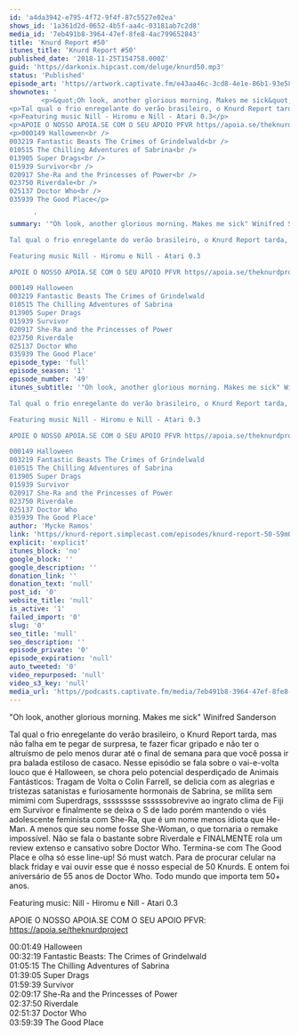 ```yaml
---
id: 'a4da3942-e795-4f72-9f4f-87c5527e02ea'
shows_id: '1a361d2d-0652-4b5f-aa4c-03181ab7c2d8'
media_id: '7eb491b8-3964-47ef-8fe8-4ac799652843'
title: 'Knurd Report #50'
itunes_title: 'Knurd Report #50'
published_date: '2018-11-25T154758.000Z'
guid: 'https//darkonix.hipcast.com/deluge/knurd50.mp3'
status: 'Published'
episode_art: 'https//artwork.captivate.fm/e43aa46c-3cd8-4e1e-86b1-93e5863c4080/1000-itunes-1582315387.jpg'
shownotes: '
        <p>&quot;Oh look, another glorious morning. Makes me sick&quot; Winifred Sanderson</p>
<p>Tal qual o frio enregelante do verão brasileiro, o Knurd Report tarda, mas não falha em te pegar de surpresa, te fazer ficar gripado e não ter o altruísmo de pelo menos durar até o final de semana para que você possa ir pra balada estiloso de casaco. Nesse episódio se fala sobre o vai-e-volta louco que é Halloween, se chora pelo potencial desperdiçado de Animais Fantásticos Tragam de Volta o Colin Farrell, se delicia com as alegrias e tristezas satanistas e furiosamente hormonais de Sabrina, se milita sem mimimi com Superdrags, sssssssse ssssssobrevive ao ingrato clima de Fiji em Survivor e finalmente se deixa o S de lado porém mantendo o viés adolescente feminista com She-Ra, que é um nome menos idiota que He-Man. A menos que seu nome fosse She-Woman, o que tornaria o remake impossível. Não se fala o bastante sobre Riverdale e FINALMENTE rola um review extenso e cansativo sobre Doctor Who. Termina-se com The Good Place e olha só esse line-up! Só must watch. Para de procurar celular na black friday e vai ouvir esse que é nosso especial de 50 Knurds. E ontem foi aniversário de 55 anos de Doctor Who. Todo mundo que importa tem 50+ anos.</p>
<p>Featuring music Nill - Hiromu e Nill - Atari 0.3</p>
<p>APOIE O NOSSO APOIA.SE COM O SEU APOIO PFVR https//apoia.se/theknurdproject</p>
<p>000149 Halloween<br />
003219 Fantastic Beasts The Crimes of Grindelwald<br />
010515 The Chilling Adventures of Sabrina<br />
013905 Super Drags<br />
015939 Survivor<br />
020917 She-Ra and the Princesses of Power<br />
023750 Riverdale<br />
025137 Doctor Who<br />
035939 The Good Place</p>

      '
summary: '"Oh look, another glorious morning. Makes me sick" Winifred Sanderson

Tal qual o frio enregelante do verão brasileiro, o Knurd Report tarda, mas não falha em te pegar de surpresa, te fazer ficar gripado e não ter o altruísmo de pelo menos durar até o final de semana para que você possa ir pra balada estiloso de casaco. Nesse episódio se fala sobre o vai-e-volta louco que é Halloween, se chora pelo potencial desperdiçado de Animais Fantásticos Tragam de Volta o Colin Farrell, se delicia com as alegrias e tristezas satanistas e furiosamente hormonais de Sabrina, se milita sem mimimi com Superdrags, sssssssse ssssssobrevive ao ingrato clima de Fiji em Survivor e finalmente se deixa o S de lado porém mantendo o viés adolescente feminista com She-Ra, que é um nome menos idiota que He-Man. A menos que seu nome fosse She-Woman, o que tornaria o remake impossível. Não se fala o bastante sobre Riverdale e FINALMENTE rola um review extenso e cansativo sobre Doctor Who. Termina-se com The Good Place e olha só esse line-up! Só must watch. Para de procurar celular na black friday e vai ouvir esse que é nosso especial de 50 Knurds. E ontem foi aniversário de 55 anos de Doctor Who. Todo mundo que importa tem 50+ anos.

Featuring music Nill - Hiromu e Nill - Atari 0.3

APOIE O NOSSO APOIA.SE COM O SEU APOIO PFVR https//apoia.se/theknurdproject

000149 Halloween
003219 Fantastic Beasts The Crimes of Grindelwald
010515 The Chilling Adventures of Sabrina
013905 Super Drags
015939 Survivor
020917 She-Ra and the Princesses of Power
023750 Riverdale
025137 Doctor Who
035939 The Good Place'
episode_type: 'full'
episode_season: '1'
episode_number: '49'
itunes_subtitle: '"Oh look, another glorious morning. Makes me sick" Winifred Sanderson

Tal qual o frio enregelante do verão brasileiro, o Knurd Report tarda, mas não falha em te pegar de surpresa, te fazer ficar gripado e não ter o altruísmo de pelo menos durar até o final de semana para que você possa ir pra balada estiloso de casaco. Nesse episódio se fala sobre o vai-e-volta louco que é Halloween, se chora pelo potencial desperdiçado de Animais Fantásticos Tragam de Volta o Colin Farrell, se delicia com as alegrias e tristezas satanistas e furiosamente hormonais de Sabrina, se milita sem mimimi com Superdrags, sssssssse ssssssobrevive ao ingrato clima de Fiji em Survivor e finalmente se deixa o S de lado porém mantendo o viés adolescente feminista com She-Ra, que é um nome menos idiota que He-Man. A menos que seu nome fosse She-Woman, o que tornaria o remake impossível. Não se fala o bastante sobre Riverdale e FINALMENTE rola um review extenso e cansativo sobre Doctor Who. Termina-se com The Good Place e olha só esse line-up! Só must watch. Para de procurar celular na black friday e vai ouvir esse que é nosso especial de 50 Knurds. E ontem foi aniversário de 55 anos de Doctor Who. Todo mundo que importa tem 50+ anos.

Featuring music Nill - Hiromu e Nill - Atari 0.3

APOIE O NOSSO APOIA.SE COM O SEU APOIO PFVR https//apoia.se/theknurdproject

000149 Halloween
003219 Fantastic Beasts The Crimes of Grindelwald
010515 The Chilling Adventures of Sabrina
013905 Super Drags
015939 Survivor
020917 She-Ra and the Princesses of Power
023750 Riverdale
025137 Doctor Who
035939 The Good Place'
author: 'Mycke Ramos'
link: 'https//knurd-report.simplecast.com/episodes/knurd-report-50-S9mQtkXX'
explicit: 'explicit'
itunes_block: 'no'
google_block: ''
google_description: ''
donation_link: ''
donation_text: 'null'
post_id: '0'
website_title: 'null'
is_active: '1'
failed_import: '0'
slug: '0'
seo_title: 'null'
seo_description: ''
episode_private: '0'
episode_expiration: 'null'
auto_tweeted: '0'
video_repurposed: 'null'
video_s3_key: 'null'
media_url: 'https//podcasts.captivate.fm/media/7eb491b8-3964-47ef-8fe8-4ac799652843/knurd50_tc.mp3'
---
```

"Oh look, another glorious morning. Makes me sick" Winifred Sanderson

Tal qual o frio enregelante do verão brasileiro, o Knurd Report tarda, mas não falha em te pegar de surpresa, te fazer ficar gripado e não ter o altruísmo de pelo menos durar até o final de semana para que você possa ir pra balada estiloso de casaco. Nesse episódio se fala sobre o vai-e-volta louco que é Halloween, se chora pelo potencial desperdiçado de Animais Fantásticos: Tragam de Volta o Colin Farrell, se delicia com as alegrias e tristezas satanistas e furiosamente hormonais de Sabrina, se milita sem mimimi com Superdrags, sssssssse ssssssobrevive ao ingrato clima de Fiji em Survivor e finalmente se deixa o S de lado porém mantendo o viés adolescente feminista com She-Ra, que é um nome menos idiota que He-Man. A menos que seu nome fosse She-Woman, o que tornaria o remake impossível. Não se fala o bastante sobre Riverdale e FINALMENTE rola um review extenso e cansativo sobre Doctor Who. Termina-se com The Good Place e olha só esse line-up! Só must watch. Para de procurar celular na black friday e vai ouvir esse que é nosso especial de 50 Knurds. E ontem foi aniversário de 55 anos de Doctor Who. Todo mundo que importa tem 50+ anos.

Featuring music: Nill - Hiromu e Nill - Atari 0.3

APOIE O NOSSO APOIA.SE COM O SEU APOIO PFVR: https://apoia.se/theknurdproject

00:01:49 Halloween  
00:32:19 Fantastic Beasts: The Crimes of Grindelwald  
01:05:15 The Chilling Adventures of Sabrina  
01:39:05 Super Drags  
01:59:39 Survivor  
02:09:17 She-Ra and the Princesses of Power  
02:37:50 Riverdale  
02:51:37 Doctor Who  
03:59:39 The Good Place